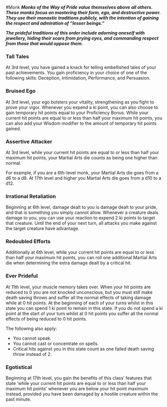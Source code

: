 #Monk
***Monks of the Way of Pride value themselves above all others. These monks focus on mastering their form, ego, and destructive power. They use their monastic traditions publicly, with the intention of gaining the respect and admiration of “lesser beings.”***

***The prideful traditions of this order include adorning oneself with jewellery, hiding their scars from prying eyes, and commanding respect from those that would oppose them.***

### Tall Tales
At 3rd level, you have gained a knack for telling embellished tales of your past achievements. You gain proficiency in your choice of one of the following skills: Deception, Intimidation, Performance, and Persuasion.

### Bruised Ego
At 3rd level, your ego bolsters your vitality, strengthening as you fight to prove your vigor. Whenever you expend a ki point, you can also choose to gain temporary hit points equal to your Proficiency Bonus. While your current hit points are equal to or less than half your maximum hit points, you can also add your Wisdom modifier to the amount of temporary hit points gained.

### Assertive Attacker
At 3rd level, while your current hit points are equal to or less than half your maximum hit points, your Martial Arts die counts as being one higher than normal.

For example, if you are a 6th-level monk, your Martial Arts die goes from a d6 to a d8. At 17th level and higher you Martial Arts die goes from a d10 to a d12.

### Irrational Retaliation
Beginning at 6th level, damage dealt to you is damage dealt to your pride, and that is something you simply cannot allow. Whenever a creature deals damage to you, you can use your reaction to expend 2 ki points to target that creature. Until the end of your next turn, all attacks you make against the target creature have advantage.

### Redoubled Efforts
Additionally at 6th level, while your current hit points are equal to or less than half your maximum hit points, you can roll one additional Martial Arts die when determining the extra damage dealt by a critical hit.

### Ever Prideful
At 11th level, your muscle memory takes over. When your hit points are reduced to 0 you are not knocked unconscious, but you must still make death saving throws and suffer all the normal effects of taking damage while at 0 hit points. At the beginning of each of your turns whilst in this state you can spend 1 ki point to remain in this state. If you do not spend a ki point at the start of your turn whilst at 0 hit points you suffer all the normal effects of being reduced to 0 hit points.

The following also apply:
* You cannot speak.
* You cannot cast or concentrate on spells.
* Critical hits against you in this state count as one failed death saving throw instead of 2.

### Egotistical
Beginning at 17th level, you gain the benefits of this class’ features that state ‘while your current hit points are equal to or less than half your maximum hit points’ whenever you are below your hit point maximum instead, provided you have been damaged by a hostile creature within the past minute.